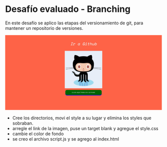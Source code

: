 # Desafío evaluado - Branching

En este desafío se aplico las etapas del versionamiento de git, para mantener un repositorio de versiones.


![Branching](screenshot/Branching.png)

- Cree los directorios, movi el style a su lugar y elimina los styles que sobraban.
- arregle el link de la imagen, puse un target blank y agregue el style.css
- cambie el color de fondo
- se creo el archivo script.js y se agrego al index.html